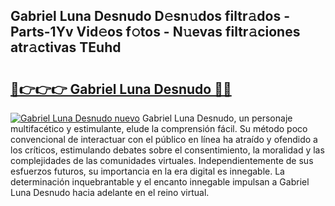 ## Gabriel Luna Desnudo D𝚎sn𝚞dos filtr𝚊dos - Parts-1Yv Vid𝚎os f𝚘tos - N𝚞evas filtr𝚊ciones atr𝚊ctivas TEuhd

# <h2><a href="http://mb6b2qz.tromn.icu/?c=Gabriel+Luna+Desnudo">🔗👉👉👉 Gabriel Luna Desnudo 🔗🔗</a></h2>

[![Gabriel Luna Desnudo nuevo](https://i.imgur.com/pEAQMta.gif)](http://mb6b2qz.tromn.icu/?c=Gabriel+Luna+Desnudo)
Gabriel Luna Desnudo, un personaje multifacético y estimulante, elude la comprensión fácil. Su método poco convencional de interactuar con el público en línea ha atraído y ofendido a los críticos, estimulando debates sobre el consentimiento, la moralidad y las complejidades de las comunidades virtuales. Independientemente de sus esfuerzos futuros, su importancia en la era digital es innegable. La determinación inquebrantable y el encanto innegable impulsan a Gabriel Luna Desnudo hacia adelante en el reino virtual.
